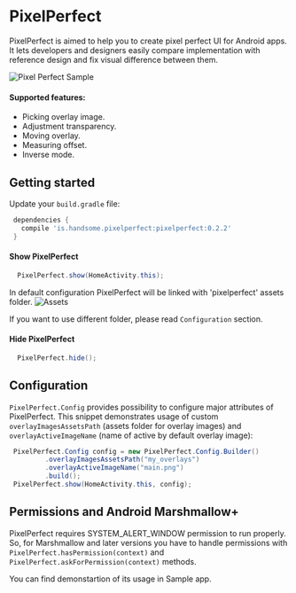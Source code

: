 # PixelPerfect

PixelPerfect is aimed to help you to create pixel perfect UI for Android apps. It lets developers and designers easily compare implementation with reference design and fix visual difference between them.

![Pixel Perfect Sample](https://s3.amazonaws.com/f.cl.ly/items/1L3b1C3h1s2k2t350C2D/ezgif.com-resize.gif?v=391643b5 "Pixel Perfect Sample")

#### Supported features:
- Picking overlay image. 
- Adjustment transparency.
- Moving overlay.
- Measuring offset.
- Inverse mode.

## Getting started

Update your `build.gradle` file:

```gradle
 dependencies {
   compile 'is.handsome.pixelperfect:pixelperfect:0.2.2'
 }
```

#### Show PixelPerfect
```java
  PixelPerfect.show(HomeActivity.this);
```

In default configuration PixelPerfect will be linked with 'pixelperfect' assets folder.
![Assets](https://s3.amazonaws.com/f.cl.ly/items/3m231E1W312M0U0X2t3U/assets.png?v=630e4d1b "Assets")

If you want to use different folder, please read `Configuration` section.
 
#### Hide PixelPerfect
```java
  PixelPerfect.hide();
```

## Configuration

`PixelPerfect.Config` provides possibility to configure major attributes of PixelPerfect. This snippet demonstrates usage of custom `overlayImagesAssetsPath` (assets folder for overlay images) and `overlayActiveImageName` (name of active by default overlay image):

```java
 PixelPerfect.Config config = new PixelPerfect.Config.Builder()
         .overlayImagesAssetsPath("my_overlays")
         .overlayActiveImageName("main.png")
         .build();
 PixelPerfect.show(HomeActivity.this, config);
```

## Permissions and Android Marshmallow+

PixelPerfect requires SYSTEM_ALERT_WINDOW permission to run properly. So, for Marshmallow and later versions you have to handle permissions with `PixelPerfect.hasPermission(context)` and `PixelPerfect.askForPermission(context)` methods.

You can find demonstartion of its usage in Sample app.
